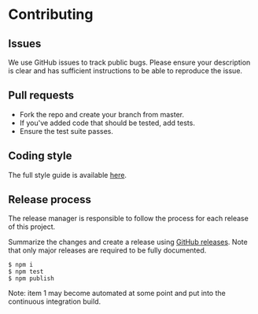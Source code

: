 # Contributing

## Issues

We use GitHub issues to track public bugs. Please ensure your description is clear and has sufficient instructions to be able to reproduce the issue.

## Pull requests

* Fork the repo and create your branch from master.
* If you've added code that should be tested, add tests.
* Ensure the test suite passes.

## Coding style

The full style guide is available [here](https://github.com/0xcert/solidity-style-guide).

## Release process

The release manager is responsible to follow the process for each release of this project.

Summarize the changes and create a release using [GitHub releases](https://github.com/0xcert/solidity-style-guide/releases). Note that only major releases are required to be fully documented.

```
$ npm i
$ npm test
$ npm publish
```

Note: item 1 may become automated at some point and put into the continuous integration build.
